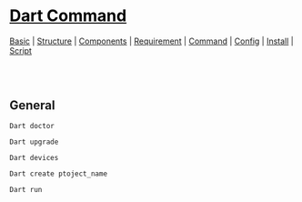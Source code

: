 <style>
.md1{margin-top: 75px;}
.md2{margin-top: 50px;}
.md3{margin-top: 25px;}
.tbl1 td#header{background-color: D1ECCF}
</style>

# [<span style="color:black;">Dart Command</span>](Dart.md)
[Basic](Dart-Basic.md) | [Structure](Dart-Structure.md) | [Components](Dart-Components.md) | [Requirement](Dart-Requirement.md) | [Command](Dart-Command.md) | [Config](Dart-Config.md) | [Install](Dart-Install.md) | [Script](Dart-Script.md)
<div class="md1"></div>




## General
	Dart doctor
	
	Dart upgrade
	
	Dart devices
	
	Dart create ptoject_name
	
	Dart run